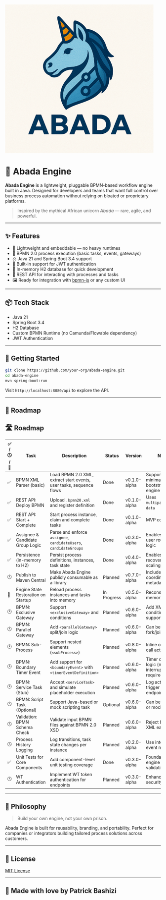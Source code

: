 ![logo](https://github.com/bashizip/abada-engine/blob/main/assets/logo_small.png)

# 🦄 Abada Engine

**Abada Engine** is a lightweight, pluggable BPMN-based workflow engine built in Java. Designed for developers and teams that want full control over business process automation without relying on bloated or proprietary platforms.

> Inspired by the mythical African unicorn *Abada* — rare, agile, and powerful.

---

## ✨ Features

- 🚀 Lightweight and embeddable — no heavy runtimes
- 🧹 BPMN 2.0 process execution (basic tasks, events, gateways)
- ⚖️ Java 21 and Spring Boot 3.4 support
- 🔐 Built-in support for JWT authentication
- 📃 In-memory H2 database for quick development
- 🔄 REST API for interacting with processes and tasks
- 🖼️ Ready for integration with [bpmn-js](https://bpmn.io/toolkit/bpmn-js/) or any custom UI

---

## 📦 Tech Stack

- Java 21
- Spring Boot 3.4
- H2 Database
- Custom BPMN Runtime (no Camunda/Flowable dependency)
- JWT Authentication

---

## 📄 Getting Started

```bash
git clone https://github.com/your-org/abada-engine.git
cd abada-engine
mvn spring-boot:run
```

Visit `http://localhost:8080/api` to explore the API.

---

## 🧪 Roadmap
## 🛣️ Roadmap

| ✅ / 🕓 / 🧪 | Task                                | Description                                                                 | Status     | Version        | Note                                           |
|------------|-------------------------------------|-----------------------------------------------------------------------------|------------|----------------|------------------------------------------------|
| ✅         | BPMN XML Parser (basic)             | Load BPMN 2.0 XML, extract start events, user tasks, sequence flows         | Done       | v0.1.0-alpha   | Supports minimal flow to bootstrap engine     |
| ✅         | REST API: Deploy BPMN               | Upload `.bpmn20.xml` and register definition                                | Done       | v0.1.0-alpha   | Uses `multipart/form-data`                    |
| ✅         | REST API: Start + Complete          | Start process instance, claim and complete tasks                            | Done       | v0.1.0-alpha   | MVP core loop                                 |
| ✅         | Assignee & Candidate Group Logic    | Parse and enforce `assignee`, `candidateUsers`, `candidateGroups`          | Done       | v0.3.0-alpha   | Enables realistic user routing logic          |
| ✅         | Persistence (in-memory to H2)       | Persist process definitions, instances, task state                          | Done       | v0.4.0-alpha   | Enables recovery and scaling                  |
| 🕓         | Publish to Maven Central            | Make Abada Engine publicly consumable as a library                          | Planned       | v0.7.0-alpha   | Includes Maven coordinates + metadata          |
| 🧪         | Engine State Restoration on Startup | Reload process instances and tasks into memory                              | In Progress| v0.5.0-alpha   | Reconstruct in-memory state                   |
| 🕓         | BPMN: Exclusive Gateway             | Support `<exclusiveGateway>` and conditions                                 | Planned    | v0.6.0-alpha   | Add XML condition support                     |
| 🕓         | BPMN: Parallel Gateway              | Add `<parallelGateway>` split/join logic                                    | Planned    | v0.6.0-alpha   | Can be simple fork/join engine                |
| 🕓         | BPMN: Sub-Process                   | Support nested elements (`<subProcess>`)                                    | Planned    | v0.8.0-alpha   | Inline only (no call activity)                |
| 🕓         | BPMN: Boundary Timer Event          | Add support for `<boundaryEvent>` with `<timerEventDefinition>`            | Planned    | v0.6.0-alpha   | Timer delay logic (non-interrupting not required) |
| 🕓         | BPMN: Service Task (Stub)           | Accept `<serviceTask>` and simulate placeholder execution                   | Planned    | v0.6.0-alpha   | Log action or trigger mock endpoint           |
| 🕓         | BPMN: Script Task (Optional)        | Support Java-based or mock scripting task                                   | Optional   | v0.6.0-alpha   | Can be skipped or mocked                      |
| 🕓         | Validation: BPMN Schema Check       | Validate input BPMN files against BPMN 2.0 XSD                              | Planned    | v0.6.0-alpha   | Reject broken XML early                       |
| 🕓         | Process History Logging             | Log transitions, task state changes per instance                            | Planned    | v0.2.0-alpha   | Use internal event model                      |
| ✅         | Unit Tests for Core Components      | Add component-level unit testing coverage                                   | Done       | v0.3.0-alpha   | Foundation for engine behavior validation     |
| 🕓         | WT Authentication                   | Implement WT token authentication for endpoints                             | Planned    | v0.3.0-alpha   | Enhance security model                        |

---

## 🧠 Philosophy

> Build your own engine, not your own prison.

Abada Engine is built for reusability, branding, and portability. Perfect for companies or integrators building tailored process solutions across customers.

---

## 📜 License

[MIT License](https://github.com/bashizip/abada-engine/blob/dev/LICENCE)

---

## 🦄 Made with love by Patrick Bashizi


